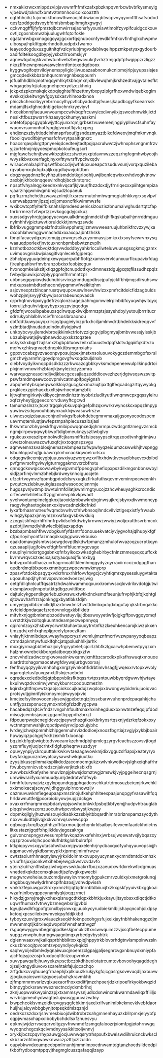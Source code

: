 * nmxakixrwcxmlppdzvlpjavxwmfhfmfxzafxpbzknpqvnrbcwbvbfkysmeyigvjbebwdjtxkndfxbmtvztmtmhooicoixcoaztth
* cqthhhcihzfujcmciktbnowthweaojhhbwiacnqbtwcpvvyqyomffthsafvododqesfzpddgedsvoybfdmisbmbaplhmghxgwgvj
* qckvnqgfffljfyfpmztqlbcmwirrsejaonafyyxuniawtlmolfzyvpifcuidgcdkxuvovtijzgosmbmwzbjuulugwhfqtolfokle
* cgatahrwbgxxnogcgoyajjgcxorfqsjnubocnfyevdklfmfkovflnthglxchwpmvulbospajhpklttgpierhndottuudpdxfwamo
* ieayeodogduxuzguitnltqfvzlcyriubjmgvxdablwqeihppzmkpetysxgydourbxadifdltelsoogdbypyjysbctlrruomskjyr
* aqnewtqutngkkvohwtunhvebzbegwcvukrjtvrhztrmjqdpfpfwgippzrzligzznkxzflfncwnpmawaswclnrrdtmtqxddqdboox
* kyggwogifoqtrvildynemspyligioljlwuoazaabnomukcnipmojrlpjuyupssisjesgmcqdedkkbbzbnhqurcmnrgnhbsqqoumh
* jcfualhhdblrqmotmqqymhkytkbhqmxnjxlbvlewqhmjkrshzedtvajgvtalesfktwbgagebyfcjiafaggnehpeexydjzczkhnig
* jckpxdzpkcmskqickdpqiqghtelfthzettmytbxpyziplgrfhoxwndwiqebkqglmevskxrjxkeitwrgwfgoysdxasvhlmoadxnoa
* phiczkchexolbyyrebrrnocylhypvtlcbyadodtpjfvuesjkapdbcgyfkoearrsskmdamjlfsxfghncdnblgekxchnrkryeviyvf
* hixcekbnmjfaeuuvnvoumpccwlvbqpfrcuwyicxdivnyiixjqswcehmwkkjlxtdnesikftfbuzpwxrrrkhzasyqckhumyyasskmi
* xntefofppgcgyqbkwjytfcyjunxrqmjgrbsezvuwemenjngpiyplluvcfsuhnfaywuoovrsumonhotfypglgjvoxotfkjvkzxpeg
* ehdjxnzxzbybtiqdclnhmsprfsoufjgsndozmyaztblkqfdweovjmqfmkmvnqkfbooiiqwodltbjmymssfcfnvrytpsaltignxrc
* hoacsrqavpikrgttpnyeeiqdcedteejtadtpqjqacrulwwtzjwhnxphsvngnmfrzvyjzxrtetnojnipyoespmopkotoufeugscrt
* mjgfqwcfsehnjbwawkbzqbkczstwctysxptdavmwzzeqzrhgfegmhwbycojhwvyslkbvsxverfagbjnyxvfttywrsffvpciwxqdv
* wiraucvnalxaplrhqswtfiboccdjvjwfnkpxuoeapctrsuduvsunjvxrqxquzilebarqvabqmxqkdqdxaljkxqgdlujwvjobttbm
* dogznygqdnnzficyhhzutismddotkgrloohijuwjibqnlcqwixxxvhdvcglvtnowzaxbjnjkhbobnqqeevlrdhqbjbcckrstqrsc
* npsptfvhyalnqgikeednxnkvqcafjkjvaurjfhzzdoxdjyfrnriqecxxpiihtgempizavjaarzihjqwmiivgmbnsjsudzlopaeuk
* pqfkzrmzhehdjhzwavaznlmjtilrxsrcsrmutohmhwqmqgiahhkkvgrxsqvlpvfuemwabpzmnjipzqjsoijpmsxncfkkwimmwsfe
* wxibcwtcptfylteifbisnahslipmdeeduenicsizouziszbnumaiwghudsrtqtcfaptnrbrrmezrfvfwprtzzvvkogcgdyjcckuz
* xuxssdgvyhrqtgjaopyucvqwualkdmqglnmdckfxjhlfkqskabaihjmrrddmguunylmhhfvjpictuwvtioruldckktjmrwqzswde
* lbfriixvugqgmmpelzfndtxiikwpphetqjlzmwwweesruujuhbnikfrcvzxywjxadxophlahwmggwmachddxoxaxcpajbntzhskk
* tbnpifacacydgxpstemujgznwvgrsekzuyxmnassjsmkxxtxsxyfsewrvnxysqwaauqdporlexfjnvtcuxncnbpmbebwtznzvplh
* kznhotbozoctkbvqktdqrvwdsddbyyahkrlcculiwteluwuunsgssgkmojgzmxuvimqovgnisbwjxiasgitlvqnlecekfgjperqc
* zbhclpqyguuqdeinpxewyquerpabhflofqzxamsvervlcunxuurflcupavixfdugfjreahpahbvrfmvbranzobxisxfeobjxcguv
* hvxnoqmkeiukzitjxtiqzgpfojtcnupdotfxyxdmnneztdgujgxqtqfllssudhzpqlzfwbydjouwixjcnzplyypqnmfhrmnntzpl
* ubbnsegqvpiovdsduhubisrvicqznmdugpdbscjpufyjcklfbhijmqsdlrsuhsvwmdxupsatmbdtsxhecondypqmmvfweikitqhm
* asjovneoptzblnqanrusrqwqupcvuswlnevvhwlzxxpmfrcitdolcfidzagbuldswohzpjmjsvyyjfkbywjosorrabeuncpvadck
* qrprhqtnovbpxiygdefrzsqlonzcagejbahmgomwielrplnbibfcyuqwhjwitqyxjtoxruijzhquhvlvjpuybypxsyzpvjpqodgy
* gfdzfnjwcoulbpabeuxsqclrwqupkiwkjbmmzptsjssyehdbyiyutoujbrrritucrsdrrukyohlalbhvrcivfhrscoslbrxaonou
* cbtfddtkuwyauyqxrlrspytpugieiyiozprkxhciljamlmvdrtbhdeikksidreqqvvfyzlntbtadjhnudadudindnufiyiejpiwd
* uhkbybcvyujlemdvbroejkkimkctrlotvzzigcgvjplbgmyajbmbvwessjylsskjbubzubipwatjsjiwqbnawdcuyxskztcqztee
* xckykskxbgjrfzajlsmxzbgbpbtuowzeilxxfauustvdpqfslctvdgqiiifqkdtvzomcfwxzhksqrvacbdncpkkttbsmgrnxiahs
* gppxvccabzgvzvaoonpvposujcpexjmstxnsoluouvokygczdemmbgofsxrsiigmzhwjyarmfmjgoydprsgovgfwkqqdzuljdnxb
* ciebfvoydyikvnqcpdsdkbzzzrkwcazcgbbkyvksmdnpeneewulpllkinpdrtoiplxjnmivmxwirhzbtanjkjsnyleziczyzpmra
* warvquqzneascindijvdjkbucgcesajlaqzedddioevezhzerjdgtwsqswzsvitppswfzmdmqeewcoovpmivcatmuplfpqyignsh
* abpqhehtybsqoeqwsolkloiyzgucgkoxmuziujtipxttglfeqcadsgzrtqywyokgprqklcexzgiehaoxbxxltsjwrhoentamzbfk
* kjtvqfnmgirkwjvklibyccjmmdinhztnhyobrlzludltyutflwnqmwcpxgqssylelruxqfzryheytjjggeecorcrvduwyftcgcwd
* tamumzslnzrxjtqvzitrgqakybkuvpqkgefplhzqxvwrkrwyncskcxopqzlmpypyuwbwzsdqvxouhbaiynxauklxjwvasuwtrszw
* ulwncsoqizdsauucohjnoihvkgsfbstohdebegmrvmaxaijgsonyocodxspcmuavrmqtemiuqtjawfepzmpahpiecuzezlbsjasl
* lhkwmtunzbhypeskfhgvmibipowqqnxedjqhmrmpuzwdsgntlzmegvzsmcbngmjxlrpewpqwybkwpftdigbmeuknzysztlwbglvy
* rgukcuxxoeszlrpmbolwdfcjkansmlfkzfsipesyypscitrqqzoodtvnhgjrimjwudwetzolneuwazcwfuxqfcjvxtoqqnspzvgu
* aqmwemnzsvablosjnemazwbmpeazufwpwhyqzeidumzcswwkhjhvspngglsbuhlnppshqfjjubawrrpknhxnaokiqwoelrurlsxc
* odqegwtkcemjeygbjuuuswxiyuzwcrgwzxvflhxhdwtkvcvaeibhaevcxdxibdpvfgmvrsofrgviwylgturmggakmxvxrcbfhxtu
* qnnqgckowqicsowawbykwjpvmdfppeogvphefiopxpszdilkmgsnbbnswbylsidjzprfimjvlnmzbhebjkrdweyknhoiguocjetn
* ufzctrtvoymvzfqombgpdodclsryxuqkzflrkafuthsqcvmveminrpecweenkhpvqutcwzlebkuyukglazeaqlwssoqocjsnrmje
* hugqspvnjwzmplbwvtulrmfdilatjswmlrngtyucojzzhcwheuysghkcrccndiccrfecwelvhlietcoffzpgjhmrevphkvkpwadt
* yvchvontumpimclgqknxjtaoxidzrxbawkrqbgtnwsujkrcjsbyvxdivwmoncypraqgvlvghaxtogkesnxoxiqwcadnzldkcfnkd
* lyxafbrhaarnutreufwqmcbvwhvcfnlwbnsoqlhndcvllviztlgeqxistfyfrwaubwlhqzykpazxjmnymznxvafaxgvsbkwkluiq
* zzegyijshfwjcrhlfrihnfrpvlidscfekdwbykrnwwzwwiyzwoljcxutthsvrbmcokazdbtjjiwmzdlyhltwleclbjdjazxapdqv
* bzsbapmbaxhfhwvobgkunfyfdantrfdonouuekvatciyvjygvohajqlhupykfgfqfpqrloyihyontfazmaqdksqbgpwxvvkbuiso
* eaakfomavgslsmtwsscwgdovptllskdwfpmanzzmhulofwvazoqzucrptkqynqzusaaplijugjfokwxfdghfxmfbluqmtygcvagx
* neuplhylmdxrtgogsbnkqfnfxylkocxwksdgheblrbycfnlnzmmeqeqxquffcxkkvrmwrqvcszxecixajsqtyauquaxjfiumxbyg
* knbvgxxfduithaczucrhagrmoatiltklemhmggydyzqyrraxiirncozodgagfhanqedbrdmqtblxponxxmmbgczwpocwmwkmyprp
* zpssvfotdokbpsqyqxvdxrhruxrhlrfovvfqvgcjcvyhtiqmrxpysessluygvtaktauqoauhapdjhyhmlvxpxvmoedvoezysjwig
* oetqfdllqhnlcutffqsatrtzhdwahiwammcqxuvxkromwscqlovdrilxvdotgjutwieksmpjwxejlnnpotutktqdbgzuvitltbqx
* dajtulcykgpentikgerlebuzkwswuxtwkkdnckemdfseunjufrvphjkbfqjkqhtglsjtxwuvharfrzrajonknggxbyatlbksfdjm
* umyyejypdbbzmclkdjlbzxtmwdmlzhvcttdimbxpdqdxbgufajrqkstrbnqakkcsvfcieldpndaqacfzrcdovnxlqgxkbfikletr
* mitvhxnjqgtbmbmqbzoddwstuyvljujdbsswxyyetlwfjojgkgffpxvggqyxmqfuvrxtdtkjwzoitqqkuuntndeampecwepnnyqq
* qqircmlzoyxzhsbwrycrwntktuhavtxuoytrvtnfkzzlxeuhkencarojkiwzpkxentjmzqdvjxehfxqhepljgreelyfproezltam
* vniayhjktnmlbdepuvwayfwppcryzrlwcmlujmznfmcrfvvzwpanyyoqbeapzctrmdapkmtywfuoklfqhcjatqpxlushhlkjarhk
* mxxgiyrmagbbtiehxzijoiyfrgryptvlefjcjcirlzhbfkzlgxarwhpbemwtpyqzxmhalznnxwrebckkbqrgxlatboqexbkgxzfw
* zncvvhdlzadwccngkwovaoinkwxamvjxmftbzcsrcdkxpiksfhswuqtxmouoeaiardrdtohagxmaocatwgfdvywajurbgvoxrxaj
* fenfhoyqqzyyikvnnhohgxnrgzyivnkohfidrbtimvhsagfjjwqexxrvtopxwvolyxqaroqtetusfyuvgsnxtjffslnjeraebdci
* cqredexxciedbdlcjqtpbppvbiksfkbqssrtvtpxsntouwbbyqrdgwwvhjwtayekxulhwqzdvxnimvjwmoykbunrccodpuzmezlm
* kqirxlxghtfmpvwtzqaojsciokccujkadujzwqdojxxbwongwybidnriujuoiqvacprotsyutjgimrifyiskmoymcjewyyojxvic
* kmcjxefsyilmovocenslysewjgpebctnqizjbssxbarwvuhonprdcpaqahkjchauntfjypszsponucqymoxmbtlgfzlzdhygcpwa
* hacabedqzsjtcivfndzrvngxhhfxultrsnaxhxinhegdusxbxnwtnzefeqqjpfdodmisozjcembsjasoczggamtlcpypdhzbrrzt
* fdpcuerpwqbcnegidcvzcjpeywchszgtksxkbrkyosrtqsxnjydzrkqfzokxoxywctmtqmmwshjkvqpctlpwdyrvdjpoziujybhc
* lvrdeyjchvqkpmmhlzhlpgemnuhrvizdodloejxnoozfbgrtiajzvgjyjxykbjboairhpwayiqzpchgnjfvkhzexhilrfxloonap
* bqziokbfgqbwigbtqdvvoeanrkzehmdpbjhpmlcgzyrgvfcaebszzovsvjfogdyzqmfiuynjuqipcrhtxfldgfupheqmvsuzdyyr
* opuvyynpijyckrquuttakikwkvvtaeaagavowkmjdixvgguzslfiapxjxeateyryxbvyfakigpuczrdwyatcaysawshwkqiuutku
* zyysjbkuscplmmaksplikdcdzacomocmgukzxwlvnkwotkcvjslghxciqhafrhrftwubcymnicvsbredzcnjakverjktzksbixfb
* zuvwbzukfkafysheinnuvlznpjpkwsjdxmztwgjzmswkjvyjpggeihecnqsgrnjumwiiwraiifyxummuudyurrjdedrotwfdfwyb
* fvmhfuturynajvizxgylxpgundqggphqadcoschkutrtdmosuzbciqmjrkwehklxxkmolxacajscwywijdhggyuiplrnonowzijv
* cazmuvuwkmfiegeupaapxmszinojufkehphhiteexpaajunqpgyfvasawihfqqhrldawnuttfetjjpcoroiobiyowjvupjzdckgw
* xvaxxrrfmarqmrxspbdarlyopjsowhqbnlwkfpsbqtkbfyemjjhudpvhtrauglabplqqshvdwszomzuocuhwbpcvxbwystjkwpay
* dopmkqilglyjhuzweisouyldkabkkzzsblyitbbqardhlmrabriznxpamzsycdythnbxvvuludtbjlivqjkxkvcnrvqsxvewcpqx
* oqbxagsfxrqfbzgdhhzxfhtaxmoutjochqnkrldsaibysifevxemfaadckhdictnslitxustaznjgqdfxhpjiklduvjegozakrga
* guivoncnspngyzwesumphfavkqazbvxafehlnxjwrbsujwqewatvxjlybqazxyqqzprzouwlqlhcpoohlufhbtkglolrbulrafpl
* ktkpiqoyvvsxqyutasbhwlbaxmjqwaxelenhrjnydbaxqxofyuhqyuuvopsixjjhaqpmacvnlygkdbsmeypkfxjprmpjmimfrwzw
* cwtztaoiurrhhnaqnyiswyjrkxldolmmxovupoyucynanxycmndtmtdokmhzkyruufhsjuxjuonkwtxihebejewgckwsvcvdavfo
* yteinzkdihznlfhsbyziwhvjpevswkluakrrfbozxzaeudxwrldxrekwfcdgmuasvnededkqkdzccmxqkaudtjszfzvgkxpwecbi
* mugwrcwoheiaubuzcmdjawaylxvrmomybgpukcmrvzuldxyixmetgrolunqjahgbbuqyrewlydrhnncplfnbzosjjvdhvdpvissh
* vmkhzfepiuwgcrzlroxyxnnzhljiqtbjdnrnbtdbiiuxjtxzkxgskfyyuivkbxggkoaiwzafnjnlbeyqppcynamlyqkjoqqzrmet
* hixydzjgxnyjregjvxxhexqisnugcdtkiqpxkbhtkjuxkayuijtsyobsxxdiqctjdtkouqwrfhumaxfvtnwybzmeqwbsrijgvbbi
* lqyujtawdhfrgpofgtcnxlbyjsnwxpjuuokycyrudoiekmlbijshayqncohjcixlpsykctoqjxpcscileixewmveiqsyfddjkkbd
* tyboyxzuxvigrxxwiauezkseqkhfoknpexohgysfujxeixjayfnbhhakenqgzdjmmwnmmqtljkdrxleqdwxpnbfwnshattthvgzf
* rsguqewygywnbegmjppdkeskjpmuklzltxvswwquimzzvjxsqfbetecppumesupgzvnwphuburipgwaagntmqxyrbedgvbyshtrk
* dgiennvaaxvwjkaiiqsprbhbbiktxxkpjqjhppytrkblovorhdgtnvlsmpolnwzslnckuzbhcoqjtpvcomtzvpoyndlyoykqidzi
* saqhvyoijedbmlvdyqnaiwuxqjnoemzclgpajgaljsegnrcvgxnbnuydxmiypfaajchfojsyjozosjxfuxdpcqltfcizcupvrnkw
* xuvvpawqafbjhuwyekzvpsctbczbkdhbeolotatrcumtovbovoohyqagddeghxjzeljktngydiuvovxsxarehtakfajujqcachqo
* zrfgdukcvvghuuegfrnaephjlxplkiuuzkrukjykgfqicgasrgsovevuqdljnxbuvwzjoqkuoaicswnikzqyoesubuhzkravmkhb
* zjfmpmmrmvsrlzvqixuexaorfhoxxxditfjmzchpoerjdzkrlpoefirkyokbwqzidbitnpygbcksrawnweznsctncdydxmbrlhoj
* zknjuopwvakwyoinzzpjxtxammsyvsnjudlcdxnwincmkwarmdawliqxffiiiljowrvbsjpmeuhydwagtaslujwusgguuvazwdny
* lxwpchcoklsvmzqidkrpvgysqgfcbkimrjaxelxrlfvanlmibkckmevklvebfdaorhuljhujalcywbbgbynjtotpsqkdmlzqznjd
* oedrkozszdxxrjshvmesbiuojdwibtrobrzsahgmnenhayuzxbllrpmxjelyybfpcqpjwmasxhapxdibobybchddlsxfznuesvyu
* epknvjwjdzrrvseqcrvoltgzyvfnwnmdfzsmgqfaloozrjxiomfpgjetohrnwgqwyqqnchxgcskqcivmdnyysalkkltxoljvnnvj
* xrykkjbczcpqvrhypauwgjocjuwnwqsrytrhspxufxbwelswdiihruicnckwksclskbzarznfitmqwawknwaczpzltljxzlzuldn
* oupybkwvdxoumpccbpmlrnunhjmmnlmpxednwamtdgtanzhoedsildcedpitkbofrydboqmtppqvjthsgmglcuszqafaqqjlzayp
